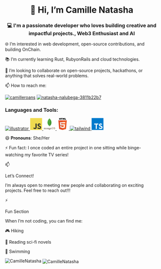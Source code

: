 <h1 align="center">👋 Hi, I’m Camille Natasha</h1>

<h3 align="center">💻 I'm a passionate developer who loves building creative and impactful projects., Web3 Enthusiast and AI</h3>

🌐 I’m interested in web development, open-source contributions, and building OnChain.

📚 I’m currently learning Rust, RubyonRails and cloud technologies.

🤝 I’m looking to collaborate on open-source projects, hackathons, or anything that solves real-world problems.

📫 How to reach me:
<p align="l[eft">
  <a href="https://x.com/CamilleRoans" target="blank"><img align="center" src="https://raw.githubusercontent.com/rahuldkjain/github-profile-readme-generator/master/src/images/icons/Social/twitter.svg" alt="camilleroans" height="30" width="40" /></a>
  <a href="https://www.linkedin.com/in/natasha-nalubega-3811b22b7/" target="blank"><img align="center" src="https://raw.githubusercontent.com/rahuldkjain/github-profile-readme-generator/master/src/images/icons/Social/linked-in-alt.svg" alt="natasha-nalubega-3811b22b7" height="30" width="40" /></a>

<h3 align="left">Languages and Tools:</h3>
<a href="https://www.adobe.com/in/products/illustrator.html" target="_blank" rel="noreferrer"> <img src="https://www.vectorlogo.zone/logos/adobe_illustrator/adobe_illustrator-icon.svg" alt="illustrator" width="40" height="40"/> </a> 
<a href="https://developer.mozilla.org/en-US/docs/Web/JavaScript" target="_blank" rel="noreferrer"> <img src="https://raw.githubusercontent.com/devicons/devicon/master/icons/javascript/javascript-original.svg" alt="javascript" width="40" height="40"/> </a>
<a href="https://www.mongodb.com/" target="_blank" rel="noreferrer"> <img src="https://raw.githubusercontent.com/devicons/devicon/master/icons/mongodb/mongodb-original-wordmark.svg" alt="mongodb" width="40" height="40"/> </a>
<a href="https://www.w3.org/html/" target="_blank" rel="noreferrer"> <img src="https://raw.githubusercontent.com/devicons/devicon/master/icons/html5/html5-original-wordmark.svg" alt="html5" width="40" height="40"/> </a>
<a href="https://tailwindcss.com/" target="_blank" rel="noreferrer"> <img src="https://www.vectorlogo.zone/logos/tailwindcss/tailwindcss-icon.svg" alt="tailwind" width="40" height="40"/> </a>
<a href="https://www.typescriptlang.org/" target="_blank" rel="noreferrer"> <img src="https://raw.githubusercontent.com/devicons/devicon/master/icons/typescript/typescript-original.svg" alt="typescript" width="40" height="40"/> </a>

<p></p>

😄 <b>Pronouns</b>: She/Her

⚡ Fun fact:
I once coded an entire project in one sitting while binge-watching my favorite TV series!

📫 <p>Let’s Connect!</p>
I’m always open to meeting new people and collaborating on exciting projects. Feel free to reach out!!!

⚡ <p>Fun Section</p>
When I’m not coding, you can find me:

🎮 Hiking

📖 Reading sci-fi novels

🎨 Swimming

<p><img align="left" src="https://github-readme-stats.vercel.app/api/top-langs?username=CamilleNatasha&show_icons=true&locale=en&layout=compact" alt="CamilleNatasha" /></p>

<p>&nbsp;<img align="center" src="https://github-readme-stats.vercel.app/api?username=CamilleNatasha&show_icons=true&locale=en" alt="CamilleNatasha" /></p>
